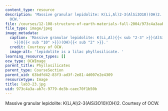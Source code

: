 ```yaml
---
content_type: resource
description: 'Massive granular lepidolite: K(Li,Al)2-3(AlSi3O10)(OH)2. Courtesy of
  OCW.'
file: /courses/12-108-structure-of-earth-materials-fall-2004/973c4a3aab7c9779de3bcaec70f1b50b_lab3-23.jpg
file_type: image/jpeg
image_metadata:
  caption: 'Massive granular lepidolite: K(Li,Al){{< sub "2-3" >}}(AlSi{{< sub "3"
    >}}O{{< sub "10" >}})(OH){{< sub "2" >}}.'
  credit: Courtesy of OCW.
  image-alt: 'lepidolite is a lilac phyllosilicate. '
learning_resource_types: []
ocw_type: OCWImage
parent_title: Phyllosilicates
parent_type: CourseSection
parent_uid: 63bdfd42-83f3-ad3f-2e81-4d007e2e4309
resourcetype: Image
title: lab3-23.jpg
uid: 973c4a3a-ab7c-9779-de3b-caec70f1b50b
---
```

Massive granular lepidolite: K(Li,Al)2-3(AlSi3O10)(OH)2. Courtesy of OCW.

